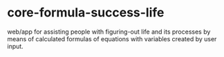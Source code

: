 # core-formula-success-life
web/app for assisting people with figuring-out life and its processes by means of calculated formulas of equations with variables created  by user input.

